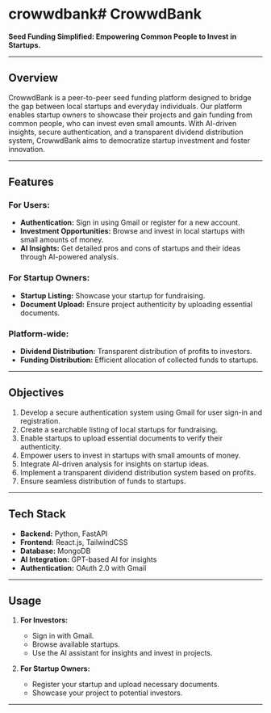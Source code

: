 # crowwdbank# CrowwdBank

**Seed Funding Simplified: Empowering Common People to Invest in Startups.**

---

## Overview
CrowwdBank is a peer-to-peer seed funding platform designed to bridge the gap between local startups and everyday individuals. Our platform enables startup owners to showcase their projects and gain funding from common people, who can invest even small amounts. With AI-driven insights, secure authentication, and a transparent dividend distribution system, CrowwdBank aims to democratize startup investment and foster innovation.

---

## Features

### For Users:
- **Authentication:** Sign in using Gmail or register for a new account.
- **Investment Opportunities:** Browse and invest in local startups with small amounts of money.
- **AI Insights:** Get detailed pros and cons of startups and their ideas through AI-powered analysis.

### For Startup Owners:
- **Startup Listing:** Showcase your startup for fundraising.
- **Document Upload:** Ensure project authenticity by uploading essential documents.

### Platform-wide:
- **Dividend Distribution:** Transparent distribution of profits to investors.
- **Funding Distribution:** Efficient allocation of collected funds to startups.

---

## Objectives
1. Develop a secure authentication system using Gmail for user sign-in and registration.
2. Create a searchable listing of local startups for fundraising.
3. Enable startups to upload essential documents to verify their authenticity.
4. Empower users to invest in startups with small amounts of money.
5. Integrate AI-driven analysis for insights on startup ideas.
6. Implement a transparent dividend distribution system based on profits.
7. Ensure seamless distribution of funds to startups.

---

## Tech Stack
- **Backend:** Python, FastAPI
- **Frontend:** React.js, TailwindCSS
- **Database:** MongoDB
- **AI Integration:** GPT-based AI for insights
- **Authentication:** OAuth 2.0 with Gmail

---

## Usage
1. **For Investors:**
   - Sign in with Gmail.
   - Browse available startups.
   - Use the AI assistant for insights and invest in projects.

2. **For Startup Owners:**
   - Register your startup and upload necessary documents.
   - Showcase your project to potential investors.

---
